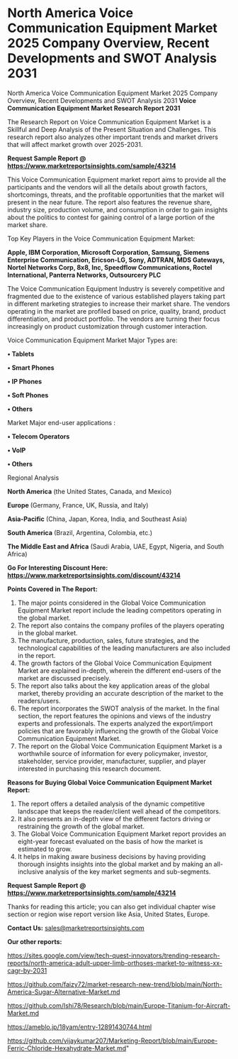 # North America Voice Communication Equipment Market 2025 Company Overview, Recent Developments and SWOT Analysis 2031
North America Voice Communication Equipment Market 2025 Company Overview, Recent Developments and SWOT Analysis 2031
<strong>Voice Communication Equipment Market Research Report 2031</strong>

The Research Report on Voice Communication Equipment Market is a Skillful and Deep Analysis of the Present Situation and Challenges. This research report also analyzes other important trends and market drivers that will affect market growth over 2025-2031.

<strong>Request Sample Report @ <a href=https://www.marketreportsinsights.com/sample/43214>https://www.marketreportsinsights.com/sample/43214</a></strong>

This Voice Communication Equipment market report aims to provide all the participants and the vendors will all the details about growth factors, shortcomings, threats, and the profitable opportunities that the market will present in the near future. The report also features the revenue share, industry size, production volume, and consumption in order to gain insights about the politics to contest for gaining control of a large portion of the market share.

Top Key Players in the Voice Communication Equipment Market:

<strong>Apple, IBM Corporation, Microsoft Corporation, Samsung, Siemens Enterprise Communication, Ericson-LG, Sony, ADTRAN, MDS Gateways, Nortel Networks Corp, 8x8, Inc, Speedflow Communications, Roctel International, Panterra Networks, Outsourcery PLC</strong>

The Voice Communication Equipment Industry is severely competitive and fragmented due to the existence of various established players taking part in different marketing strategies to increase their market share. The vendors operating in the market are profiled based on price, quality, brand, product differentiation, and product portfolio. The vendors are turning their focus increasingly on product customization through customer interaction.

Voice Communication Equipment Market Major Types are:

<strong>•  Tablets

•  Smart Phones

•  IP Phones

•  Soft Phones

•  Others</strong>

Market Major end-user applications :

<strong>•  Telecom Operators

•  VoIP

•  Others</strong>

Regional Analysis

</u><strong><b>North America</b></strong> (the United States, Canada, and Mexico)

<strong><b>Europe </b></strong>(Germany, France, UK, Russia, and Italy)

<strong><b>Asia-Pacific</b></strong> (China, Japan, Korea, India, and Southeast Asia)

<strong><b>South America</b></strong> (Brazil, Argentina, Colombia, etc.)

<strong><b>The Middle East and Africa</b></strong> (Saudi Arabia, UAE, Egypt, Nigeria, and South Africa)

<strong>Go For Interesting Discount Here: <a href=https://www.marketreportsinsights.com/discount/43214>https://www.marketreportsinsights.com/discount/43214</a></strong>

<strong>Points Covered in The Report:</strong>
<ol>
  <li>The major points considered in the Global Voice Communication Equipment Market report include the leading competitors operating in the global market.</li>
  <li>The report also contains the company profiles of the players operating in the global market.</li>
  <li>The manufacture, production, sales, future strategies, and the technological capabilities of the leading manufacturers are also included in the report.</li>
  <li>The growth factors of the Global Voice Communication Equipment Market are explained in-depth, wherein the different end-users of the market are discussed precisely.</li>
  <li>The report also talks about the key application areas of the global market, thereby providing an accurate description of the market to the readers/users.</li>
  <li>The report incorporates the SWOT analysis of the market. In the final section, the report features the opinions and views of the industry experts and professionals. The experts analyzed the export/import policies that are favorably influencing the growth of the Global Voice Communication Equipment Market.</li>
  <li>The report on the Global Voice Communication Equipment Market is a worthwhile source of information for every policymaker, investor, stakeholder, service provider, manufacturer, supplier, and player interested in purchasing this research document.</li>
</ol>
<strong>Reasons for Buying Global Voice Communication Equipment Market Report:</strong>

<ol>
  <li>The report offers a detailed analysis of the dynamic competitive landscape that keeps the reader/client well ahead of the competitors.</li>
  <li>It also presents an in-depth view of the different factors driving or restraining the growth of the global market.</li>
  <li>The Global Voice Communication Equipment Market report provides an eight-year forecast evaluated on the basis of how the market is estimated to grow.</li>
  <li>It helps in making aware business decisions by having providing thorough insights insights into the global market and by making an all-inclusive analysis of the key market segments and sub-segments.</li>
</ol>
<strong>Request Sample Report @ <a href=https://www.marketreportsinsights.com/sample/43214>https://www.marketreportsinsights.com/sample/43214</a></strong>


Thanks for reading this article; you can also get individual chapter wise section or region wise report version like Asia, United States, Europe.

<strong>Contact Us:</strong>
sales@marketreportsinsights.com

<strong>Our other reports:</strong>

<a href=https://sites.google.com/view/tech-quest-innovators/trending-research-reports/north-america-adult-upper-limb-orthoses-market-to-witness-xx-cagr-by-2031>https://sites.google.com/view/tech-quest-innovators/trending-research-reports/north-america-adult-upper-limb-orthoses-market-to-witness-xx-cagr-by-2031</a>

<a href=https://github.com/faizy72/market-research-new-trend/blob/main/North-America-Sugar-Alternative-Market.md>https://github.com/faizy72/market-research-new-trend/blob/main/North-America-Sugar-Alternative-Market.md</a>

<a href=https://github.com/Ishi78/Research/blob/main/Europe-Titanium-for-Aircraft-Market.md>https://github.com/Ishi78/Research/blob/main/Europe-Titanium-for-Aircraft-Market.md</a>

<a href=https://ameblo.jp/18yam/entry-12891430744.html>https://ameblo.jp/18yam/entry-12891430744.html</a>

<a href=https://github.com/vijaykumar207/Marketing-Report/blob/main/Europe-Ferric-Chloride-Hexahydrate-Market.md>https://github.com/vijaykumar207/Marketing-Report/blob/main/Europe-Ferric-Chloride-Hexahydrate-Market.md</a>"
